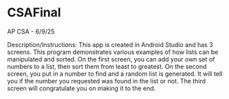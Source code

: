# CSAFinal

AP CSA - 6/9/25 

Description/Instructions: 
This app is created in Android Studio and has 3 screens. This program demonstrates various examples of how lists can be manipulated and sorted. On the first screen, you can add your own set of numbers to a list, then sort them from least to greatest. On the second screen, you put in a number to find and a random list is generated. It will tell you if the number you requested was found in the list or not. The third screen will congratulate you on making it to the end.
